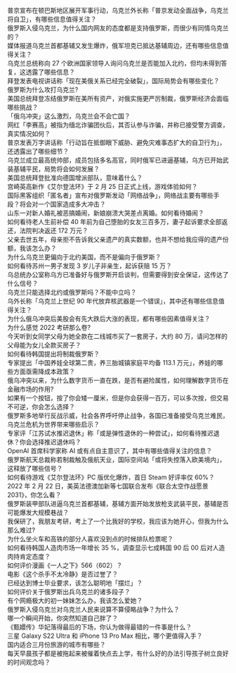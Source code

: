 普京宣布在顿巴斯地区展开军事行动，乌克兰外长称「普京发动全面战争，乌克兰将自卫」，有哪些信息值得关注？  
俄罗斯入侵乌克兰，为什么国内网友的态度都是支持俄罗斯，而很少有同情乌克兰的？  
媒体报道乌克兰首都基辅又发生爆炸，俄军坦克已抵达基辅周边，还有哪些信息值得关注？  
乌克兰总统称向 27 个欧洲国家领导人询问乌克兰是否能加入北约，但均未得到答复，这透露了哪些信息？  
拜登发表电视讲话称「现在美俄关系已经完全破裂」，国际局势会有哪些变化？  
俄罗斯为什么攻打乌克兰?  
美国总统拜登冻结俄罗斯在美所有资产，对俄实施更严厉制裁，俄罗斯经济会面临哪些挑战？  
「俄乌冲突」这么激烈，乌克兰会不会亡国？  
网红「李赛高」被指为缅北诈骗团伙后，其否认参与诈骗，并称已接受警方调查，真实情况如何？  
普京发表万字讲话称「行动旨在抵御眼下威胁、避免灾难事态扩大的自卫行为」，还透露出了哪些细节？  
乌克兰成立最高统帅部，成员包括多名高官，同时俄军已进逼基辅，乌方已开始武装基辅平民，局势将会如何发展？  
美国总统拜登批准向德国增派部队，意味着什么？  
宫崎英高新作《艾尔登法环》于 2 月 25 日正式上线，游戏体验如何？  
国际黑客组织「匿名者」宣布对俄罗斯发动「网络战争」，网络战主要有哪些手段？将会对一个国家造成多大冲击？  
山东一对新人婚礼被恶搞婚闹，新娘崩溃大哭差点离婚。如何看待婚闹？  
如何看待老人生前补偿 40 年前为自己堕胎的女友三百多万，妻子起诉要求全部返还，法院判决返还 172 万元？  
父亲去世五年，母亲拒不告诉我父亲遗产的真实数额，也并不想给我应得的遗产份额，我该怎么办？  
为什么乌克兰更偏向于北约美国，而不是偏向于俄罗斯？  
如何看待苏州一男子发现 3 岁儿子非亲生，起诉获赔 15 万？  
乌总统办公室称乌方已准备好与俄罗斯开启谈判，但需要得到安全保证，这传达了什么信号？  
乌克兰只能选择北约或俄罗斯吗？不能中立吗？  
乌外长称「乌克兰上世纪 90 年代放弃核武器是一个错误」，其中还有哪些信息值得关注？  
为什么俄乌冲突后美股会有先大跌后大涨的表现，都有哪些因素值得关注？  
为什么感觉 2022 考研那么卷?  
今天听到女同学父母为她全款在二线城市买了一套房子，大约 80 万，请问怎样的父母能为女儿全款买房子？  
如何看待韩国提出将制裁俄罗斯？  
专家提出「中国养娃全球第二贵，养三胎城镇家庭平均备 113.1 万元」，养娃的哪些方面亟需降成本政策？  
俄乌冲突以来，为什么数字货币一直在跌，是否有避险属性，如何理解数字货币在金融市场的作用?  
如果有一个按钮，按了你会矮一厘米，但是你会获得一百万，可以多次按，但交易不可逆，你会怎么选择？  
俄罗斯多地举行反战示威，社会各界呼吁停止战争，各国已准备接受乌克兰难民，乌克兰危机为世界带来哪些启示？  
专家评「江苏试水推迟退休」称「或是弹性退休的一种尝试」，如何看待推迟退休？你会选择推迟退休吗？  
OpenAI 首席科学家称 AI 或有点自主意识了，其中有哪些值得关注的信息？  
俄罗斯航天总裁称若制裁触及俄航天业，国际空间站「或将失控落入欧美境内」，这释放了哪些信号？  
如何看待游戏《艾尔登法环》PC 版优化爆炸，首日 Steam 好评率仅 60%？  
2022 年 2 月 22 日，美英法德澳加新等七国联合发布《联合太空作战愿景 2031》，你怎么看？  
俄罗斯装甲部队进逼乌克兰首都基辅，基辅方面开始发放枪支武装平民，基辅是否可能爆发大规模巷战？  
我保研了，我朋友考研，考上了一个比我好的学校，我应该为她开心，但我为什么那么难过?  
为什么坐火车和高铁的部分人喜欢没到点的时候排队检票呢？  
如何看待韩国人造肉市场一年增长 35 %，调查显示七成韩国 90 后 00 后对人造肉持肯定态度？  
如何评价漫画《一人之下》566（602）？  
电影《这个杀手不太冷静》是否过誉了？  
已经达到博士毕业要求，该怎么聪明地「摆烂」？  
如何评价关于俄罗斯出兵乌克兰的诸多段子？  
有个网瘾极大的初一妹妹怎么办，我该怎么爱她？  
俄罗斯入侵乌克兰对乌克兰人民来说算不算侵略战争？为什么？  
哪一个瞬间开始，你突然知道自己胖了？  
《甄嬛传》华妃落得最后的下场，你认为做得最错的一件事是什么？  
三星 Galaxy S22 Ultra 和 iPhone 13 Pro Max 相比，哪个更值得入手？  
国内适合三月份旅游的城市有哪些？  
每天早晨孩子都是被拖起来被催着快点去上学，有什么好的办法引导孩子树立良好的时间观念吗？  
